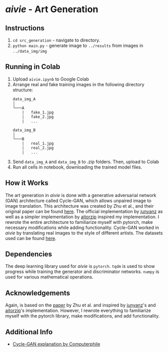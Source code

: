 # ***aivie*** - Art Generation

## Instructions
1. `cd src_generation` - navigate to directory.
2. `python main.py` - generate image to `../results` from images in `../data_img/img`

## Running in Colab
1. Upload `aivie.ipynb` to Google Colab
2. Arrange real and fake training images in the following directory structure:
    ```
    data_img_A
    │
    └───A
        |   fake_1.jpg
        |   fake_2.jpg
        |   ...

    data_img_B
    │
    └───B
        |   real_1.jpg
        |   real_2.jpg
        |   ...
    ```
3. Send `data_img_A` and `data_img_B` to .zip folders. Then, upload to Colab
4. Run all cells in notebook, downloading the trained model files.

## How it Works
The art generation in *aivie* is done with a generative adversarial network (GAN) architecture called Cycle-GAN, which allows unpaired image to image translation. This architecture was created by Zhu et al., and their original paper can be found [here](https://arxiv.org/pdf/1703.10593.pdf). The official implementation by [junyanz](https://github.com/junyanz/CycleGAN) as well as a simpler implementation by [aitorzip](https://github.com/aitorzip/PyTorch-CycleGAN) inspired my implementation. I rewrote the entire architecture to familiarize myself with pytorch, make necessary modifications while adding functionality. Cycle-GAN worked in *aivie* by translating real images to the style of different artists. The datasets used can be found [here](https://people.eecs.berkeley.edu/~taesung_park/CycleGAN/datasets/).

## Dependencies
The deep learning library used for *aivie* is `pytorch`. `tqdm` is used to show progress while training the generator and discriminator networks. `numpy` is used for various mathematical operations. 

## Acknowledgements
Again, is based on the [paper](https://arxiv.org/pdf/1703.10593.pdf) by Zhu et al. and inspired by [junyanz](https://github.com/junyanz/CycleGAN)'s and [aitorzip](https://github.com/aitorzip/PyTorch-CycleGAN)'s implementation. However, I rewrote everything to familiarize myself with the pytorch library, make modifications, and add functionality. 

## Additional Info
* [Cycle-GAN explanation by Computerphile](https://www.youtube.com/watch?v=T-lBMrjZ3_0)